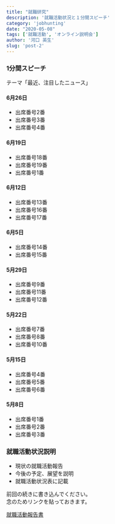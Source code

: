 ```yaml
---
title: "就職研究"
description: '就職活動状況と１分間スピーチ'
category: 'jobhunting'
date: "2020-05-08"
tags: ['就職活動', 'オンライン説明会']
author: '河口 英生'
slug: 'post-2'
---
```

<div class="post-section">
<h3 class="title is-5" >1分間スピーチ</h3>

テーマ「最近、注目したニュース」

<h4 class="title is-6" >6月26日</h4>

- 出席番号2番
- 出席番号3番
- 出席番号4番

<h4 class="title is-6" >6月19日</h4>

- 出席番号18番
- 出席番号19番
- 出席番号1番

<h4 class="title is-6" >6月12日</h4>

- 出席番号13番
- 出席番号16番
- 出席番号17番

<h4 class="title is-6" >6月5日</h4>

- 出席番号14番
- 出席番号15番

<h4 class="title is-6" >5月29日</h4>

- 出席番号9番
- 出席番号11番
- 出席番号12番

<h4 class="title is-6" >5月22日</h4>

- 出席番号7番
- 出席番号8番
- 出席番号10番

<h4 class="title is-6" >5月15日</h4>

- 出席番号4番
- 出席番号5番
- 出席番号6番

<h4 class="title is-6" >5月8日</h4>

- 出席番号1番
- 出席番号2番
- 出席番号3番

</div>

<div class="post-section">
<h3 class="title is-5" >就職活動状況説明</h3>

+ 現状の就職活動報告
+ 今後の予定、展望を説明
+ 就職活動状況表に記載

<p>前回の続きに書き込んでください。<br>
念のためリンクを貼っておきます。</p>

[就職活動報告書](https://drive.google.com/open?id=10HztcmpXkr-dAn5ACGksoPnnNy8GT7ZNvg4wH8DmgRM)
</div>